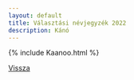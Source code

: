 ```yaml
---
layout: default
title: Választási névjegyzék 2022
description: Kánó
---
```


{% include Kaanoo.html %}

[Vissza](./)